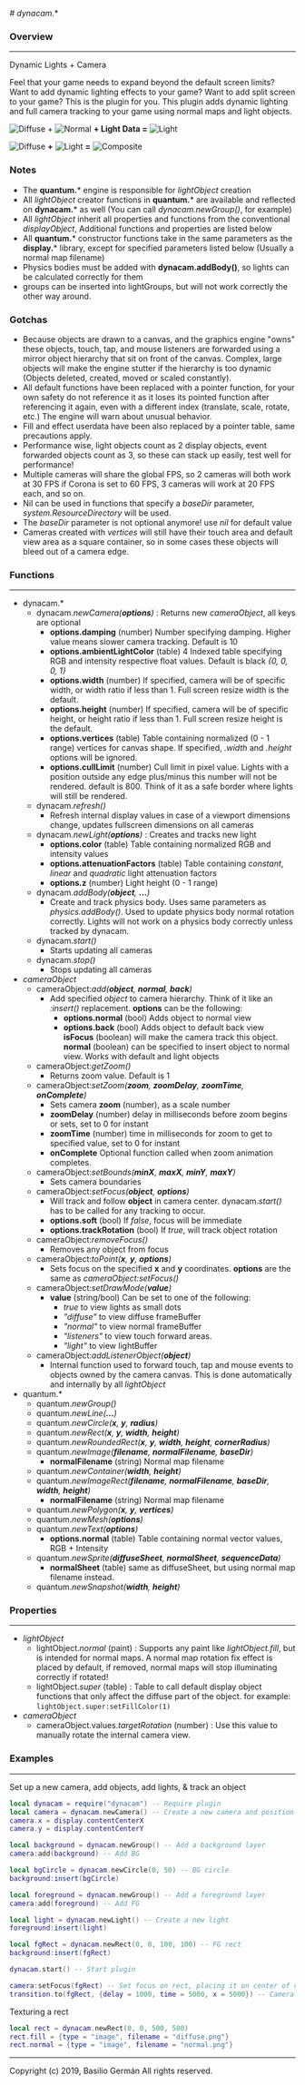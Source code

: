 *# dynacam.**
### Overview
---

Dynamic Lights + Camera

Feel that your game needs to expand beyond the default screen limits? Want to add dynamic lighting effects to your game? Want to add split screen to your game? This is the plugin for you.
This plugin adds dynamic lighting and full camera tracking to your game using normal maps and light objects.


![Diffuse](images/demo_diffuse.jpg) + ![Normal](images/demo_normal.jpg) **+ Light Data =** ![Light](images/demo_light.jpg)


![Diffuse](images/demo_diffuse.jpg) **+** ![Light](images/demo_light.jpg) **=** ![Composite](images/demo_composite.jpg)


### Notes

- The **quantum.*** engine is responsible for *lightObject* creation
- All *lightObject* creator functions in **quantum.*** are available and reflected on **dynacam.*** as well (You can call *dynacam.newGroup()*, for example)
- All *lightObject* inherit all properties and functions from the conventional *displayObject*, Additional functions and properties are listed below
- All **quantum.*** constructor functions take in the same parameters as the **display.*** library, except for specified parameters listed below (Usually a normal map filename)
- Physics bodies must be added with **dynacam.addBody()**, so lights can be calculated correctly for them
- groups can be inserted into lightGroups, but will not work correctly the other way around.

### Gotchas
- Because objects are drawn to a canvas, and the graphics engine "owns" these objects, touch, tap, and mouse listeners are forwarded using a mirror object hierarchy that sit on front of the canvas. Complex, large objects will make the engine stutter if the hierarchy is too dynamic (Objects deleted, created, moved or scaled constantly).
- All default functions have been replaced with a pointer function, for your own safety do not reference it as it loses its pointed function after referencing it again, even with a different index (translate, scale, rotate, etc.) The engine will warn about unusual behavior.
- Fill and effect userdata have been also replaced by a pointer table, same precautions apply.
- Performance wise, light objects count as 2 display objects, event forwarded objects count as 3, so these can stack up easily, test well for performance!
- Multiple cameras will share the global FPS, so 2 cameras will both work at 30 FPS if Corona is set to 60 FPS, 3 cameras will work at 20 FPS each, and so on. 
- Nil can be used in functions that specify a *baseDir* parameter, *system.ResourceDirectory* will be used.
- The *baseDir* parameter is not optional anymore! use *nil* for default value
- Cameras created with *vertices* will still have their touch area and default view area as a square container, so in some cases these objects will bleed out of a camera edge.

### Functions
---

- dynacam.*
	- dynacam.*newCamera(**options**)* : Returns new *cameraObject*, all keys are optional
		- **options.damping** (number) Number specifying damping. Higher value means slower camera tracking. Default is 10
		- **options.ambientLightColor** (table) 4 Indexed table specifying RGB and intensity respective float values. Default is black *{0, 0, 0, 1}*
		- **options.width** (number) If specified, camera will be of specific width, or width ratio if less than 1. Full screen resize width is the default.
		- **options.height** (number) If specified, camera will be of specific height, or height ratio if less than 1. Full screen resize height is the default.
		- **options.vertices** (table) Table containing normalized (0 - 1 range) vertices for canvas shape. If specified, *.width* and *.height* options will be ignored.
		- **options.cullLimit** (number) Cull limit in pixel value. Lights with a position outside any edge plus/minus this number will not be rendered. default is 800. Think of it as a safe border where lights will still be rendered.
	- dynacam.*refresh()*
		- Refresh internal display values in case of a viewport dimensions change, updates fullscreen dimensions on all cameras
	- dynacam.*newLight(**options**)* : Creates and tracks new light
        - **options.color** (table) Table containing normalized RGB and intensity values
		- **options.attenuationFactors** (table) Table containing *constant*, *linear* and *quadratic* light attenuation factors
		- **options.z** (number) Light height (0 - 1 range)
	- dynacam.*addBody(**object**, **...**)*
        - Create and track physics body. Uses same parameters as *physics.addBody()*. Used to update physics body normal rotation correctly. Lights will not work on a physics body correctly unless tracked by dynacam.
	- dynacam.*start()*
        - Starts updating all cameras
    - dynacam.*stop()*
        - Stops updating all cameras
- *cameraObject*
    - cameraObject:*add(**object**, **normal**, **back**)*
        - Add specified *object* to camera hierarchy. Think of it like an *:insert()* replacement. **options** can be the following:
            - **options.normal** (bool) Adds object to normal view
            - **options.back** (bool) Adds object to default back view
	**isFocus** (boolean) will make the camera track this object. **normal** (boolean) can be specified to insert object to normal view. Works with default and light objects
    - cameraObject:*getZoom()*
        - Returns zoom value. Default is 1
    - cameraObject:*setZoom(**zoom**, **zoomDelay**, **zoomTime**, **onComplete**)*
        - Sets camera **zoom** (number), as a scale number
        - **zoomDelay** (number) delay in milliseconds before zoom begins or sets, set to 0 for instant
        - **zoomTime** (number) time in milliseconds for zoom to get to specified value, set to 0 for instant
        - **onComplete** Optional function called when zoom animation completes.
    - cameraObject:*setBounds(**minX**, **maxX**, **minY**, **maxY**)*
        - Sets camera boundaries
    - cameraObject:*setFocus(**object**, **options**)*
        - Will track and follow **object** in camera center. dynacam.*start()* has to be called for any tracking to occur.
        - **options.soft** (bool) If *false*, focus will be immediate
        - **options.trackRotation** (bool) If *true*, will track object rotation
    - cameraObject:*removeFocus()*
        - Removes any object from focus
    - cameraObject:*toPoint(**x**, **y**, **options**)*
        - Sets focus on the specified **x** and **y** coordinates. **options** are the same as *cameraObject:setFocus()*
    - cameraObject:*setDrawMode(**value**)*
        - **value** (string/bool) Can be set to one of the following:
            - *true* to view lights as small dots
            - *"diffuse"* to view diffuse frameBuffer
            - *"normal"* to view normal frameBuffer
            - *"listeners"* to view touch forward areas.
            - *"light"* to view lightBuffer
    - cameraObject:*addListenerObject(**object**)*
        - Internal function used to forward touch, tap and mouse events to objects owned by the camera canvas. This is done automatically and internally by all *lightObject*
- quantum.*
	- quantum.*newGroup()*
	- quantum.*newLine(**...**)*
	- quantum.*newCircle(**x**, **y**, **radius**)*
	- quantum.*newRect(**x**, **y**, **width**, **height**)*
	- quantum.*newRoundedRect(**x**, **y**, **width**, **height**, **cornerRadius**)*
	- quantum.*newImage(**filename**, **normalFilename**, **baseDir**)*
		- **normalFilename** (string) Normal map filename
	- quantum.*newContainer(**width**, **height**)*
	- quantum.*newImageRect(**filename**, **normalFilename**, **baseDir**, **width**, **height**)*
		- **normalFilename** (string) Normal map filename
	- quantum.*newPolygon(**x**, **y**, **vertices**)*
	- quantum.*newMesh(**options**)*
	- quantum.*newText(**options**)*
		- **options.normal** (table) Table containing normal vector values, RGB + Intensity
	- quantum.*newSprite(**diffuseSheet**, **normalSheet**, **sequenceData**)*
		- **normalSheet** (table) same as diffuseSheet, but using normal map filename instead.
	- quantum.*newSnapshot(**width**, **height**)*

### Properties
---

- *lightObject*
    - lightObject.*normal* (paint) : Supports any paint like *lightObject.fill*, but is intended for normal maps. A normal map rotation fix effect is placed by default, if removed, normal maps will stop illuminating correctly if rotated!
	- lightObject.*super* (table) : Table to call default display object functions that only affect the diffuse part of the object. for example: `lightObject.super:setFillColor(1)`
- *cameraObject*
    - cameraObject.values.*targetRotation* (number) : Use this value to manually rotate the internal camera view.

### Examples
---
Set up a new camera, add objects, add lights, & track an object
````lua
local dynacam = require("dynacam") -- Require plugin
local camera = dynacam.newCamera() -- Create a new camera and position it
camera.x = display.contentCenterX
camera.y = display.contentCenterY

local background = dynacam.newGroup() -- Add a background layer
camera:add(background) -- Add BG

local bgCircle = dynacam.newCircle(0, 50) -- BG circle
background:insert(bgCircle)

local foreground = dynacam.newGroup() -- Add a foreground layer
camera:add(foreground) -- Add FG

local light = dynacam.newLight() -- Create a new light
foreground:insert(light)

local fgRect = dynacam.newRect(0, 0, 100, 100) -- FG rect
background:insert(fgRect)

dynacam.start() -- Start plugin

camera:setFocus(fgRect) -- Set focus on rect, placing it on center of camera.
transition.to(fgRect, {delay = 1000, time = 5000, x = 5000}) -- Camera should follow rect, leaving circle behind
````
Texturing a rect
````lua
local rect = dynacam.newRect(0, 0, 500, 500)
rect.fill = {type = "image", filename = "diffuse.png"}
rect.normal = {type = "image", filename = "normal.png"}
````



---
Copyright (c) 2019, Basilio Germán
All rights reserved.